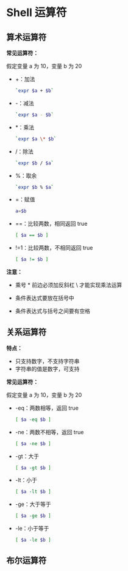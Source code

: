 # Shell 运算符

## 算术运算符

**常见运算符：**

 假定变量 a 为 10，变量 b 为 20 

+ +：加法

  ```bash
  `expr $a + $b`
  ```

+ -：减法

  ```bash
  `expr $a - $b`
  ```

+ *：乘法

  ```bash
  `expr $a \* $b`
  ```

+ /：除法

  ```bash
  `expr $b / $a` 
  ```

+ %：取余

  ```bash
  `expr $b % $a`
  ```

+ =：赋值

  ```bash
  a=$b
  ```

+ ==：比较两数，相同返回 true

  ```bash
  [ $a == $b ]
  ```

+ !=1：比较两数，不相同返回 true

  ```bash
  [ $a != $b ]
  ```

**注意：**

+  乘号 * 前边必须加反斜杠 \ 才能实现乘法运算 

+ 条件表达式要放在括号中
+ 条件表达式与括号之间要有空格

## 关系运算符

**特点：**

+ 只支持数字，不支持字符串
+ 字符串的值是数字，可支持

**常见运算符：**

 假定变量 a 为 10，变量 b 为 20 

+ -eq：两数相等，返回 true

  ```bash
  [ $a -eq $b ] 
  ```

+ -ne：两数不相等，返回 true

  ```bash
  [ $a -ne $b ] 
  ```

+ -gt：大于

  ```bash
  [ $a -gt $b ] 
  ```

+ -lt：小于

  ```bash
  [ $a -lt $b ] 
  ```

+ -ge：大于等于

  ```bash
  [ $a -ge $b ] 
  ```

+ -le：小于等于

  ```bash
  [ $a -le $b ] 
  ```

## 布尔运算符





